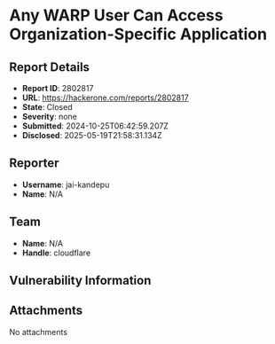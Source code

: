 # Any WARP User Can Access Organization-Specific Application

## Report Details
- **Report ID**: 2802817
- **URL**: https://hackerone.com/reports/2802817
- **State**: Closed
- **Severity**: none
- **Submitted**: 2024-10-25T06:42:59.207Z
- **Disclosed**: 2025-05-19T21:58:31.134Z

## Reporter
- **Username**: jai-kandepu
- **Name**: N/A

## Team
- **Name**: N/A
- **Handle**: cloudflare

## Vulnerability Information


## Attachments
No attachments
